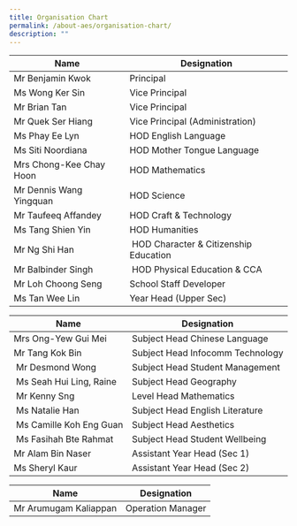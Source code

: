 ```yaml
---
title: Organisation Chart
permalink: /about-aes/organisation-chart/
description: ""
---
```

| **Name** | **Designation** | 
| -------- | -------- | 
| Mr Benjamin Kwok | Principal | 
|Ms Wong Ker Sin    | Vice Principal     | 
| Mr Brian Tan   | Vice Principal      | 
| Mr Quek Ser Hiang  | Vice Principal (Administration)    | 
| Ms Phay Ee Lyn    | HOD English Language    | 
|Ms Siti Noordiana    | HOD Mother Tongue Language    | 
|Mrs Chong-Kee Chay Hoon   | HOD Mathematics    | 
| Mr Dennis Wang Yingquan | HOD Science     | 
| Mr Taufeeq Affandey | HOD Craft & Technology   | 
| Ms Tang Shien Yin    | HOD Humanities    | 
| Mr Ng Shi Han    |  HOD Character & Citizenship Education    | 
| Mr Balbinder Singh   |  HOD Physical Education & CCA     | 
| Mr Loh Choong Seng  | School Staff Developer     | 
| Ms Tan Wee Lin   | Year Head (Upper Sec)| 


| **Name** | **Designation**|
| -------- | -------- | 
| Mrs Ong-Yew Gui Mei    | Subject Head Chinese Language    |
| Mr Tang Kok Bin    | Subject Head Infocomm Technology   | 
|  Mr Desmond Wong   | Subject Head Student Management   | 
| Ms Seah Hui Ling, Raine |Subject Head Geography   | 
|  Mr Kenny Sng  | Level Head Mathematics    | 
|  Ms Natalie Han    | Subject Head English Literature  | 
|  Ms Camille Koh Eng Guan    | Subject Head Aesthetics | 
| Ms Fasihah Bte Rahmat| Subject Head Student Wellbeing     | 
| Mr Alam Bin Naser    | Assistant Year Head (Sec 1)   | 
| Ms Sheryl Kaur     | Assistant Year Head (Sec 2)   | 


| **Name** | **Designation**|
| -------- | -------- | 
| Mr Arumugam Kaliappan    | Operation Manager  | 







